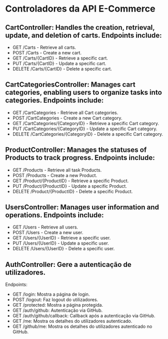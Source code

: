 # Controladores da API E-Commerce

## CartController: Handles the creation, retrieval, update, and deletion of carts. Endpoints include:

* GET /Carts - Retrieve all carts.
* POST /Carts - Create a new cart.
* GET /Carts/{CartID} - Retrieve a specific cart.
* PUT /Carts/{CartID} - Update a specific cart.
* DELETE /Carts/{CartID} - Delete a specific cart.

## CartCategoriesController: Manages cart categories, enabling users to organize tasks into categories. Endpoints include:

* GET /CartCategories - Retrieve all Cart categories.
* POST /CartCategories - Create a new Cart category.
* GET /CartCategories/{CategoryID} - Retrieve a specific Cart category.
* PUT /CartCategories/{CategoryID} - Update a specific Cart category.
* DELETE /CartCategories/{CategoryID} - Delete a specific Cart category.

## ProductController: Manages the statuses of Products to track progress. Endpoints include:

* GET /Products - Retrieve all task Products.
* POST /Products - Create a new Product.
* GET /Product/{ProductID} - Retrieve a specific Product.
* PUT /Product/{ProductID} - Update a specific Product.
* DELETE /Product/{ProductID} - Delete a specific Product.

## UsersController: Manages user information and operations. Endpoints include:

* GET /Users - Retrieve all users.
* POST /Users - Create a new user.
* GET /Users/{UserID} - Retrieve a specific user.
* PUT /Users/{UserID} - Update a specific user.
* DELETE /Users/{UserID} - Delete a specific user.
  
## AuthController: Gere a autenticação de utilizadores.

Endpoints:

* GET /login: Mostra a página de login.
* POST /logout: Faz logout do utilizadores.
* GET /protected: Mostra a página protegida.
* GET /auth/github: Autenticação via GitHub.
* GET /auth/github/callback: Callback após a autenticação via GitHub.
* GET /me: Mostra os detalhes do utilizadores autenticado.
* GET /github/me: Mostra os detalhes do utilizadores autenticado no GitHub.
